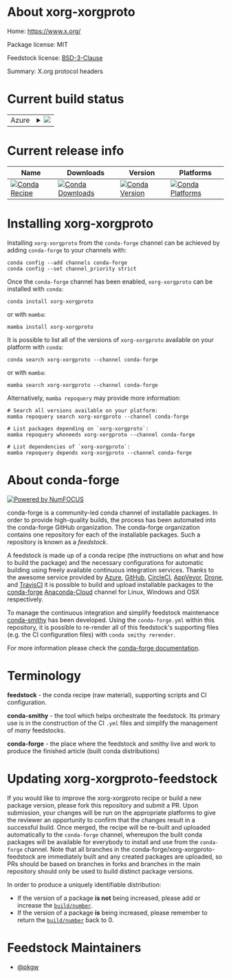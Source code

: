 About xorg-xorgproto
====================

Home: https://www.x.org/

Package license: MIT

Feedstock license: [BSD-3-Clause](https://github.com/conda-forge/xorg-xorgproto-feedstock/blob/main/LICENSE.txt)

Summary: X.org protocol headers

Current build status
====================


<table>
    
  <tr>
    <td>Azure</td>
    <td>
      <details>
        <summary>
          <a href="https://dev.azure.com/conda-forge/feedstock-builds/_build/latest?definitionId=13012&branchName=main">
            <img src="https://dev.azure.com/conda-forge/feedstock-builds/_apis/build/status/xorg-xorgproto-feedstock?branchName=main">
          </a>
        </summary>
        <table>
          <thead><tr><th>Variant</th><th>Status</th></tr></thead>
          <tbody><tr>
              <td>linux_64</td>
              <td>
                <a href="https://dev.azure.com/conda-forge/feedstock-builds/_build/latest?definitionId=13012&branchName=main">
                  <img src="https://dev.azure.com/conda-forge/feedstock-builds/_apis/build/status/xorg-xorgproto-feedstock?branchName=main&jobName=linux&configuration=linux_64_" alt="variant">
                </a>
              </td>
            </tr><tr>
              <td>osx_64</td>
              <td>
                <a href="https://dev.azure.com/conda-forge/feedstock-builds/_build/latest?definitionId=13012&branchName=main">
                  <img src="https://dev.azure.com/conda-forge/feedstock-builds/_apis/build/status/xorg-xorgproto-feedstock?branchName=main&jobName=osx&configuration=osx_64_" alt="variant">
                </a>
              </td>
            </tr><tr>
              <td>win_64</td>
              <td>
                <a href="https://dev.azure.com/conda-forge/feedstock-builds/_build/latest?definitionId=13012&branchName=main">
                  <img src="https://dev.azure.com/conda-forge/feedstock-builds/_apis/build/status/xorg-xorgproto-feedstock?branchName=main&jobName=win&configuration=win_64_" alt="variant">
                </a>
              </td>
            </tr>
          </tbody>
        </table>
      </details>
    </td>
  </tr>
</table>

Current release info
====================

| Name | Downloads | Version | Platforms |
| --- | --- | --- | --- |
| [![Conda Recipe](https://img.shields.io/badge/recipe-xorg--xorgproto-green.svg)](https://anaconda.org/conda-forge/xorg-xorgproto) | [![Conda Downloads](https://img.shields.io/conda/dn/conda-forge/xorg-xorgproto.svg)](https://anaconda.org/conda-forge/xorg-xorgproto) | [![Conda Version](https://img.shields.io/conda/vn/conda-forge/xorg-xorgproto.svg)](https://anaconda.org/conda-forge/xorg-xorgproto) | [![Conda Platforms](https://img.shields.io/conda/pn/conda-forge/xorg-xorgproto.svg)](https://anaconda.org/conda-forge/xorg-xorgproto) |

Installing xorg-xorgproto
=========================

Installing `xorg-xorgproto` from the `conda-forge` channel can be achieved by adding `conda-forge` to your channels with:

```
conda config --add channels conda-forge
conda config --set channel_priority strict
```

Once the `conda-forge` channel has been enabled, `xorg-xorgproto` can be installed with `conda`:

```
conda install xorg-xorgproto
```

or with `mamba`:

```
mamba install xorg-xorgproto
```

It is possible to list all of the versions of `xorg-xorgproto` available on your platform with `conda`:

```
conda search xorg-xorgproto --channel conda-forge
```

or with `mamba`:

```
mamba search xorg-xorgproto --channel conda-forge
```

Alternatively, `mamba repoquery` may provide more information:

```
# Search all versions available on your platform:
mamba repoquery search xorg-xorgproto --channel conda-forge

# List packages depending on `xorg-xorgproto`:
mamba repoquery whoneeds xorg-xorgproto --channel conda-forge

# List dependencies of `xorg-xorgproto`:
mamba repoquery depends xorg-xorgproto --channel conda-forge
```


About conda-forge
=================

[![Powered by
NumFOCUS](https://img.shields.io/badge/powered%20by-NumFOCUS-orange.svg?style=flat&colorA=E1523D&colorB=007D8A)](https://numfocus.org)

conda-forge is a community-led conda channel of installable packages.
In order to provide high-quality builds, the process has been automated into the
conda-forge GitHub organization. The conda-forge organization contains one repository
for each of the installable packages. Such a repository is known as a *feedstock*.

A feedstock is made up of a conda recipe (the instructions on what and how to build
the package) and the necessary configurations for automatic building using freely
available continuous integration services. Thanks to the awesome service provided by
[Azure](https://azure.microsoft.com/en-us/services/devops/), [GitHub](https://github.com/),
[CircleCI](https://circleci.com/), [AppVeyor](https://www.appveyor.com/),
[Drone](https://cloud.drone.io/welcome), and [TravisCI](https://travis-ci.com/)
it is possible to build and upload installable packages to the
[conda-forge](https://anaconda.org/conda-forge) [Anaconda-Cloud](https://anaconda.org/)
channel for Linux, Windows and OSX respectively.

To manage the continuous integration and simplify feedstock maintenance
[conda-smithy](https://github.com/conda-forge/conda-smithy) has been developed.
Using the ``conda-forge.yml`` within this repository, it is possible to re-render all of
this feedstock's supporting files (e.g. the CI configuration files) with ``conda smithy rerender``.

For more information please check the [conda-forge documentation](https://conda-forge.org/docs/).

Terminology
===========

**feedstock** - the conda recipe (raw material), supporting scripts and CI configuration.

**conda-smithy** - the tool which helps orchestrate the feedstock.
                   Its primary use is in the construction of the CI ``.yml`` files
                   and simplify the management of *many* feedstocks.

**conda-forge** - the place where the feedstock and smithy live and work to
                  produce the finished article (built conda distributions)


Updating xorg-xorgproto-feedstock
=================================

If you would like to improve the xorg-xorgproto recipe or build a new
package version, please fork this repository and submit a PR. Upon submission,
your changes will be run on the appropriate platforms to give the reviewer an
opportunity to confirm that the changes result in a successful build. Once
merged, the recipe will be re-built and uploaded automatically to the
`conda-forge` channel, whereupon the built conda packages will be available for
everybody to install and use from the `conda-forge` channel.
Note that all branches in the conda-forge/xorg-xorgproto-feedstock are
immediately built and any created packages are uploaded, so PRs should be based
on branches in forks and branches in the main repository should only be used to
build distinct package versions.

In order to produce a uniquely identifiable distribution:
 * If the version of a package **is not** being increased, please add or increase
   the [``build/number``](https://docs.conda.io/projects/conda-build/en/latest/resources/define-metadata.html#build-number-and-string).
 * If the version of a package **is** being increased, please remember to return
   the [``build/number``](https://docs.conda.io/projects/conda-build/en/latest/resources/define-metadata.html#build-number-and-string)
   back to 0.

Feedstock Maintainers
=====================

* [@pkgw](https://github.com/pkgw/)

